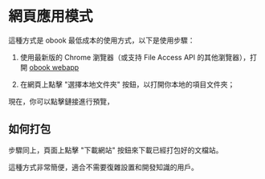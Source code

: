 # 網頁應用模式

這種方式是 obook 最低成本的使用方式，以下是使用步驟：

1. 使用最新版的 Chrome 瀏覽器（或支持 File Access API 的其他瀏覽器），打開 [obook webapp](https://kirakiray.github.io/o-book/webapp/)

2. 在網頁上點擊 "選擇本地文件夾" 按鈕，以打開你本地的項目文件夾；

現在，你可以點擊鏈接進行預覽，

## 如何打包

步驟同上，頁面上點擊 "下載網站" 按鈕來下載已經打包好的文檔站。

這種方式非常簡便，適合不需要復雜設置和開發知識的用戶。

